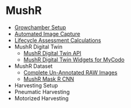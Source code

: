 # MushR

- [Growchamber Setup](growchamber-setup/)
- [Automated Image Capture](automated-image-capture/)
- [Lifecycle Assessment Calculations](lca-calculations/)
- MushR Digital Twin
  - [MushR Digital Twin API](https://github.com/ETCE-LAB/mushr-digitaltwin-api/tree/main)
  - [MushR Digital Twin Widgets for MyCodo](https://github.com/ETCE-LAB/mushr-digitaltwin-api/tree/main/mycodo)
- MushR Dataset
  - [Complete Un-Annotated RAW Images](https://www.kaggle.com/datasets/etcelab/mushr-project-raw-image-dataset-oyster-mushrooms)
  - [MushR Mask R CNN](https://github.com/ETCE-LAB/mushr-mask-r-cnn)
- Harvesting Setup
 - Pneumatic Harvesting
 - Motorized Harvesting 
